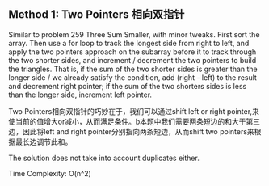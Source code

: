## Method 1: Two Pointers 相向双指针

Similar to problem 259 Three Sum Smaller, with minor tweaks. First sort the array. Then use a for loop to track the longest side from right to left, and apply the two pointers approach on the subarray before it to track through the two shorter sides, and increment / decrement the two pointers to build the triangles. That is, if the sum of the two shorter sides is greater than the longer side / we already satisfy the condition, add (right - left) to the result and decrement right pointer; if the sum of the two shorters sides is less than the longer side, increment left pointer.

Two Pointers相向双指针的巧妙在于，我们可以通过shift left or right pointer,来使当前的值增大or减小，从而满足条件。b本题中我们需要两条短边的和大于第三边，因此将left and right pointer分别指向两条短边，从而shift two pointers来根据最长边调节此和。

The solution does not take into account duplicates either.

Time Complexity: O(n^2)
